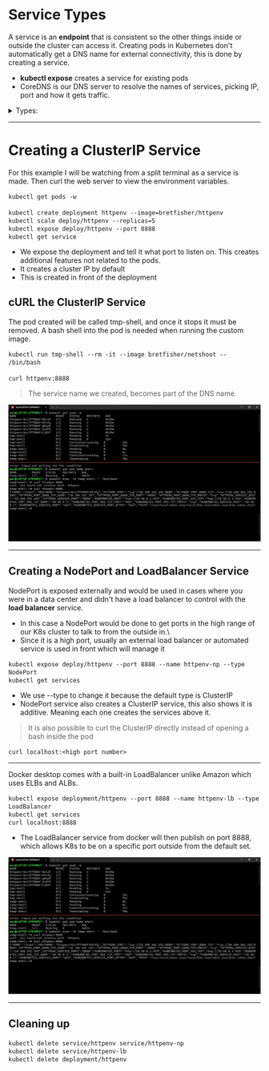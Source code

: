 # Service Types 

A service is an **endpoint** that is consistent so the other things inside or outside the cluster can access it.
Creating pods in Kubernetes don't automatically get a DNS name for external connectivity, this is done by creating a service. 

- **kubectl expose** creates a service for existing pods 
- CoreDNS is our DNS server to resolve the names of services, picking IP, port and how it gets traffic.
<details>
<summary>Types:</summary> 
- ClusterIP (default) 
- NodePort      (when something outside the cluster needs to talk to the services, has a high port assigned)
- LoadBalancer  (allows for incoming traffic from a provider)
- ExternalName  (for migration)
 - also used for controlling the dns inside kubernetes, and changing the endpoint  
</details>

---

# Creating a ClusterIP Service 

For this example I will be watching from a split terminal as a service is made. Then curl the web server to view the environment variables. 

```
kubectl get pods -w 

kubectl create deployment httpenv --image=bretfisher/httpenv
kubectl scale deploy/httpenv --replicas=5
kubectl expose deploy/httpenv --port 8888
kubectl get service 
```
- We expose the deployment and tell it what port to listen on. This creates additional features not related to the pods.
 - It creates a cluster IP by default 
 - This is created in front of the deployment 

## cURL the ClusterIP Service 

The pod created will be called tmp-shell, and once it stops it must be removed. A bash shell into the pod is needed when running the custom image.

```
kubectl run tmp-shell --rm -it --image bretfisher/netshoot -- /bin/bash 

curl httpenv:8888
```
> The service name we created, becomes part of the DNS name. 

![Running clusterIP service](creating_clusterip_service.png)

---

## Creating a NodePort and LoadBalancer Service 

NodePort is exposed externally and would be used in cases where you were in a data center and didn't have a load balancer to control with the **load balancer** service.
- In this case a NodePort would be done to get ports in the high range of our K8s cluster to talk to from the outside in.\
- Since it is a high port, usually an external load balancer or automated service is used in front which will manage it

```
kubectl expose deploy/httpenv --port 8888 --name httpenv-np --type NodePort 
kubectl get services
```
- We use --type to change it because the default type is ClusterIP 
- NodePort service also creates a ClusterIP service, this also shows it is additive. Meaning each one creates the services above it.

> It is also possible to curl the ClusterIP directly instead of opening a bash inside the pod
```
curl localhost:<high port number> 
```
---

Docker desktop comes with a built-in LoadBalancer unlike Amazon which uses ELBs and ALBs.

```
kubectl expose deployment/httpenv --port 8888 --name httpenv-lb --type LoadBalancer
kubectl get services 
curl localhost:8888
```
- The LoadBalancer service from docker will then publish on port 8888, which allows K8s to be on a specific port outside from the default set.

![Running NodePort and LoadBalancer service](creating_clusterip_service.png)

---

## Cleaning up 

```
kubectl delete service/httpenv service/httpenv-np 
kubectl delete service/httpenv-lb 
kubectl delete deployment/httpenv 
```